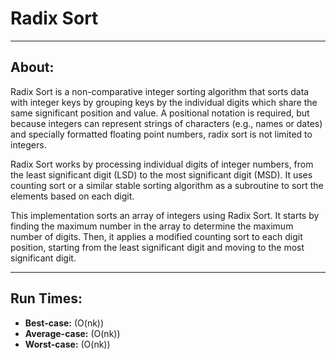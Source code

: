 # Radix Sort

----

## About:

Radix Sort is a non-comparative integer sorting algorithm that sorts data with integer keys by grouping keys by the individual digits which share the same significant position and value. A positional notation is required, but because integers can represent strings of characters (e.g., names or dates) and specially formatted floating point numbers, radix sort is not limited to integers.

Radix Sort works by processing individual digits of integer numbers, from the least significant digit (LSD) to the most significant digit (MSD). It uses counting sort or a similar stable sorting algorithm as a subroutine to sort the elements based on each digit.

This implementation sorts an array of integers using Radix Sort. It starts by finding the maximum number in the array to determine the maximum number of digits. Then, it applies a modified counting sort to each digit position, starting from the least significant digit and moving to the most significant digit.


----

## Run Times:

- **Best-case:** \(O(nk)\)
- **Average-case:** \(O(nk)\)
- **Worst-case:** \(O(nk)\)

